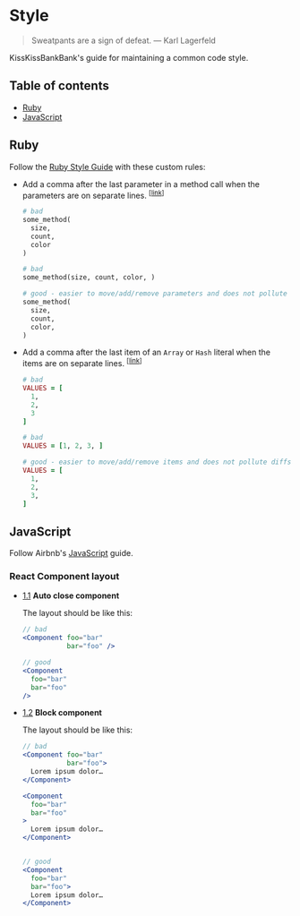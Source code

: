 # Style

> Sweatpants are a sign of defeat.
> — Karl Lagerfeld

KissKissBankBank's guide for maintaining a common code style.

## Table of contents

- [Ruby](#ruby)
- [JavaScript](#javascript)

## Ruby

Follow the [Ruby Style Guide](https://github.com/bbatsov/ruby-style-guide) with these custom rules:

* <a name="trailing-params-commas"></a>
  Add a comma after the last parameter in a method call when the
  parameters are on separate lines.
  <sup>[[link](#trailing-params-commas)]</sup>

  ```Ruby
  # bad
  some_method(
    size,
    count,
    color
  )

  # bad
  some_method(size, count, color, )

  # good - easier to move/add/remove parameters and does not pollute diffs
  some_method(
    size,
    count,
    color,
  )
  ```


* <a name="trailing-array-commas"></a>
  Add a comma after the last item of an `Array` or `Hash` literal
  when the items are on separate lines.
  <sup>[[link](#trailing-array-commas)]</sup>

  ```Ruby
  # bad
  VALUES = [
    1,
    2,
    3
  ]

  # bad
  VALUES = [1, 2, 3, ]

  # good - easier to move/add/remove items and does not pollute diffs
  VALUES = [
    1,
    2,
    3,
  ]
  ```
## JavaScript

Follow Airbnb's [JavaScript](https://github.com/airbnb/javascript) guide.

### React Component layout

* <a name="component-layout--auto-close-component"></a><a name="1.1"></a>
  [1.1](#component-layout--auto-close-component)
  **Auto close component**

  The layout should be like this:

  ```jsx
  // bad
  <Component foo="bar"
             bar="foo" />

  // good
  <Component
    foo="bar"
    bar="foo"
  />
  ```

* <a name="component-layout--block-component"></a><a name="1.2"></a>
  [1.2](#component-layout--block-component)
  **Block component**

  The layout should be like this:

  ```jsx
  // bad
  <Component foo="bar"
             bar="foo">
    Lorem ipsum dolor…
  </Component>

  <Component
    foo="bar"
    bar="foo"
  >
    Lorem ipsum dolor…
  </Component>


  // good
  <Component
    foo="bar"
    bar="foo">
    Lorem ipsum dolor…
  </Component>
  ```
